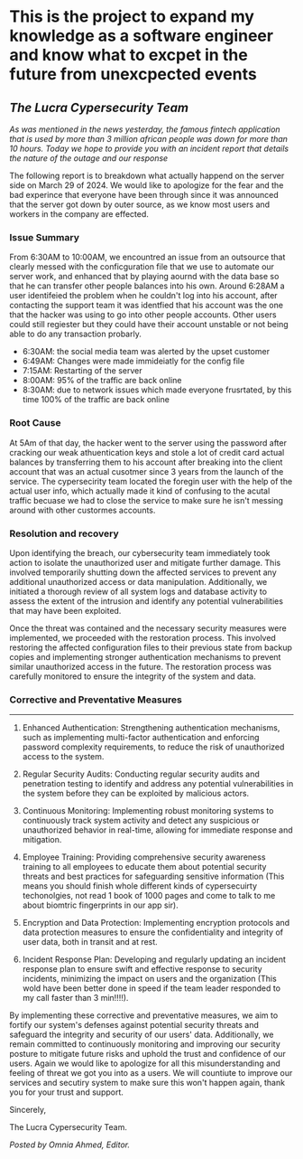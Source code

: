 # This is the project to expand my knowledge as a software engineer and know what to excpet in the future from unexcpected events #

*The Lucra Cypersecurity Team*
---
*As was mentioned in the news yesterday, the famous fintech application that is used by more than 3 million african people was down for more than 10 hours. Today we hope to provide you with an incident report that details the nature of the outage and our response*

The following report is to breakdown what actually happend on the server side on March 29 of 2024. We would like to apologize for the fear and the bad experince that everyone have been through since it was announced that the server got down by outer source, as we know most users and workers in the company are effected.

### Issue Summary ###
From 6:30AM to 10:00AM, we encountred an issue from an outsource that clearly messed with the conficguration file that we use to automate our server work, and enhanced that by playing aournd with the data base so that he can transfer other people balances into his own. Around 6:28AM a user identifeied the problem when he couldn't log into his account, after contacting the support team it was identfied that his account was the one that the hacker was using to go into other people accounts. Other users could still regiester but they could have their account unstable or not being able to do any transaction probarly.
- 6:30AM: the social media team was alerted by the upset customer
- 6:49AM: Changes were made immideiatly for the config file
- 7:15AM: Restarting of the server
- 8:00AM: 95% of the traffic are back online
- 8:30AM: due to network issues which made everyone frusrtated, by this time 100% of the traffic are back online

### Root Cause ###
At 5Am of that day, the hacker went to the server using the password after cracking our weak athuentication keys and stole a lot of credit card actual balances by transferring them to his account after breaking into the client account that was an actual cusotmer since 3 years from the launch of the service. The cypersecirity team located the foregin user with the help of the actual user info, which actually made it kind of confusing to the acutal traffic becuase we had to close the service to make sure he isn't messing around with other custormes accounts.
### Resolution and recovery ###
Upon identifying the breach, our cybersecurity team immediately took action to isolate the unauthorized user and mitigate further damage. This involved temporarily shutting down the affected services to prevent any additional unauthorized access or data manipulation. Additionally, we initiated a thorough review of all system logs and database activity to assess the extent of the intrusion and identify any potential vulnerabilities that may have been exploited.

Once the threat was contained and the necessary security measures were implemented, we proceeded with the restoration process. This involved restoring the affected configuration files to their previous state from backup copies and implementing stronger authentication mechanisms to prevent similar unauthorized access in the future. The restoration process was carefully monitored to ensure the integrity of the system and data.
### Corrective and Preventative Measures ###
---
1. Enhanced Authentication: Strengthening authentication mechanisms, such as implementing multi-factor authentication and enforcing password complexity requirements, to reduce the risk of unauthorized access to the system.

2. Regular Security Audits: Conducting regular security audits and penetration testing to identify and address any potential vulnerabilities in the system before they can be exploited by malicious actors.

3. Continuous Monitoring: Implementing robust monitoring systems to continuously track system activity and detect any suspicious or unauthorized behavior in real-time, allowing for immediate response and mitigation.

4. Employee Training: Providing comprehensive security awareness training to all employees to educate them about potential security threats and best practices for safeguarding sensitive information (This means you should finish whole different kinds of cypersecuirty techonolgies, not read 1 book of 1000 pages and come to talk to me about biomtric fingerprints in our app sir).

5. Encryption and Data Protection: Implementing encryption protocols and data protection measures to ensure the confidentiality and integrity of user data, both in transit and at rest.

6. Incident Response Plan: Developing and regularly updating an incident response plan to ensure swift and effective response to security incidents, minimizing the impact on users and the organization (This wold have been better done in speed if the team leader responded to my call faster than 3 min!!!!).

By implementing these corrective and preventative measures, we aim to fortify our system's defenses against potential security threats and safeguard the integrity and security of our users' data. Additionally, we remain committed to continuously monitoring and improving our security posture to mitigate future risks and uphold the trust and confidence of our users. Again we would like to apologize for all this misunderstanding and feeling of threat we got you into as a users. We will countiute to improve our services and secutiry system to make sure this won't happen again, thank you for your trust and support.

Sincerely,

The Lucra Cypersecurity Team.

*Posted by Omnia Ahmed, Editor.*
